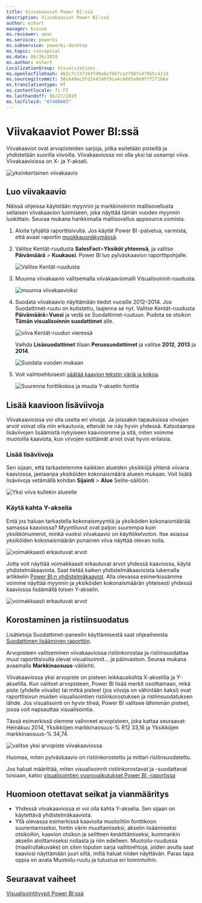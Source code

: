 ```yaml
---
title: Viivakaaviot Power BI:ssä
description: Viivakaaviot Power BI:ssä
author: mihart
manager: kvivek
ms.reviewer: amac
ms.service: powerbi
ms.subservice: powerbi-desktop
ms.topic: conceptual
ms.date: 06/26/2019
ms.author: mihart
LocalizationGroup: Visualizations
ms.openlocfilehash: 4b2c7c237393fd0a8e76b7ca27987c479b5c411d
ms.sourcegitcommit: 58c649ec5fd2447a0f9ca4c4d45a0e9fff2f1b6a
ms.translationtype: HT
ms.contentlocale: fi-FI
ms.lasthandoff: 06/27/2019
ms.locfileid: "67408603"
---
```

# <a name="line-charts-in-power-bi"></a>Viivakaaviot Power BI:ssä
Viivakaaviot ovat arvopisteiden sarjoja, jotka esitetään pisteillä ja yhdistetään suorilla viivoilla. Viivakaaviossa voi olla yksi tai useampi viiva. Viivakaavioissa on X- ja Y-akseli. 

![yksinkertainen viivakaavio](media/power-bi-line-charts/power-bi-line.png)

## <a name="create-a-line-chart"></a>Luo viivakaavio
Näissä ohjeissa käytetään myynnin ja markkinoinnin mallisovellusta sellaisen viivakaavion luomiseen, joka näyttää tämän vuoden myynnin luokittain. Seuraa mukana hankkimalla mallisovellus appsource.comista.

1. Aloita tyhjältä raporttisivulta. Jos käytät Power BI ‑palvelua, varmista, että avaat raportin [muokkausnäkymässä](../service-interact-with-a-report-in-editing-view.md).

2. Valitse Kentät-ruudusta **SalesFact**\>**Yksiköt yhteensä**, ja valitse **Päivämäärä** > **Kuukausi**.  Power BI luo pylväskaavion raporttipohjalle.

    ![Valitse Kentät-ruudusta](media/power-bi-line-charts/power-bi-step1.png)

4. Muunna viivakaavio valitsemalla viivakaaviomalli Visualisoinnit-ruudusta. 

    ![muunna viivakaavioksi](media/power-bi-line-charts/power-bi-convert-to-line.png)
   

4. Suodata viivakaavio näyttämään tiedot vuosille 2012–2014. Jos Suodattimet-ruutu on kutistettu, laajenna se nyt. Valitse Kentät-ruudusta **Päivämäärä**\>**Vuosi** ja vedä se Suodattimet-ruutuun. Pudota se otsikon **Tämän visualisoinnin suodattimet** alle. 
     
    ![viiva Kentät-ruudun vieressä](media/power-bi-line-charts/power-bi-year-filter.png)

    Vaihda **Lisäsuodattimet** tilaan **Perussuodattimet** ja valitse **2012**, **2013** ja **2014**.

    ![Suodata vuoden mukaan](media/power-bi-line-charts/power-bi-filter-year.png)

6. Voit vaihtoehtoisesti [säätää kaavion tekstin väriä ja kokoa](power-bi-visualization-customize-title-background-and-legend.md). 

    ![Suurenna fonttikokoa ja muuta Y-akselin fonttia](media/power-bi-line-charts/power-bi-line-3years.png)

## <a name="add-additional-lines-to-the-chart"></a>Lisää kaavioon lisäviivoja
Viivakaavioissa voi olla useita eri viivoja. Ja joissakin tapauksissa viivojen arvot voivat olla niin erkautuvia, etteivät ne näy hyvin yhdessä. Katsotaanpa lisäviivojen lisäämistä nykyiseen kaavioomme ja sitä, miten voimme muotoilla kaaviota, kun viivojen esittämät arvot ovat hyvin erilaisia. 

### <a name="add-additional-lines"></a>Lisää lisäviivoja
Sen sijaan, että tarkastelemme kaikkien alueiden yksikköjä yhtenä viivana kaaviossa, jaetaanpa yksiköiden kokonaismäärä alueen mukaan. Voit lisätä lisäviivoja vetämällä kohdan **Sijainti** > **Alue** Selite-säilöön.

   ![Yksi viiva kullekin alueelle](media/power-bi-line-charts/power-bi-line-regions.png)


### <a name="use-two-y-axes"></a>Käytä kahta Y-akselia
Entä jos haluan tarkastella kokonaismyyntiä ja yksiköiden kokonaismäärää samassa kaaviossa? Myyntiluvut ovat paljon suurempia kuin yksikkönumerot, minkä vuoksi viivakaavio on käyttökelvoton. Itse asiassa yksiköiden kokonaismäärän punainen viiva näyttää olevan nolla.

   ![voimakkaasti erkautuvat arvot](media/power-bi-line-charts/power-bi-diverging.png)

Jotta voit näyttää voimakkaasti erkautuvat arvot yhdessä kaaviossa, käytä yhdistelmäkaaviota. Saat tietää kaiken yhdistelmäkaavioista lukemalla artikkelin [Power BI:n yhdistelmäkaaviot](power-bi-visualization-combo-chart.md). Alla olevassa esimerkissämme voimme näyttää myynnin ja yksiköiden kokonaismäärän yhteisesti yhdessä kaaviossa lisäämällä toisen Y-akselin. 

   ![voimakkaasti erkautuvat arvot](media/power-bi-line-charts/power-bi-dual-axes.png)

## <a name="highlighting-and-cross-filtering"></a>Korostaminen ja ristiinsuodatus
Lisätietoja Suodattimet-paneelin käyttämisestä saat ohjeaiheesta [Suodattimen lisääminen raporttiin](../power-bi-report-add-filter.md).

Arvopisteen valitseminen viivakaaviossa ristiinkorostaa ja ristiinsuodattaa muut raporttisivulla olevat visualisoinnit... ja päinvastoin. Seuraa mukana avaamalla **Markkinaosuus**-välilehti.  

Viivakaaviossa yksi arvopiste on pisteen leikkauskohta X-akselilla ja Y-akselilla. Kun valitset arvopisteen, Power BI lisää merkit osoittamaan, mikä piste (yhdelle viivalle) tai mitkä pisteet (jos viivoja on vähintään kaksi) ovat raporttisivun muiden visualisointien ristiinkorostuksen ja ristiinsuodatuksen lähde. Jos visualisointi on hyvin tiheä, Power BI valitsee lähimmän pisteet, jossa voit napsauttaa visualisointia.

Tässä esimerkissä olemme valinneet arvopisteen, joka kattaa seuraavat: Heinäkuu 2014, Yksikköjen markkinaosuus-% R12 33,16 ja Yksikköjen markkinaosuus-% 34,74.

![valitse yksi arvopiste viivakaaviossa](media/power-bi-line-charts/power-bi-single-select.png)

Huomaa, miten pylväskaavio on ristiinkorostettu ja mittari ristiinsuodatettu.

Jos haluat määrittää, miten visualisoinnit ristiinkorostavat ja -suodattavat toisiaan, katso [visualisointien vuorovaikutukset Power BI -raportissa](../service-reports-visual-interactions.md)

## <a name="considerations-and-troubleshooting"></a>Huomioon otettavat seikat ja vianmääritys
* Yhdessä viivakaaviossa ei voi olla kahta Y-akselia.  Sen sijaan on käytettävä yhdistelmäkaaviota.
* Yllä olevassa esimerkissä kaavioita muotoiltiin fonttikoon suurentamiseksi, fontin värin muuttamiseksi, akselin lisäämiseksi otsikoihin, kaavion otsikon ja selitteen keskittämiseksi, kummankin akselin aloittamiseksi nollasta ja niin edelleen. Muotoilu-ruudussa (maalirullakuvake) on siten loputon sarja vaihtoehtoja, joiden avulla saat kaaviosi näyttämään juuri siltä, miltä haluat niiden näyttävän. Paras tapa oppia on avata Muotoilu-ruutu ja tutustua eri toimintoihin.

## <a name="next-steps"></a>Seuraavat vaiheet

[Visualisointityypit Power BI:ssä](power-bi-visualization-types-for-reports-and-q-and-a.md)


